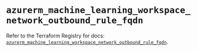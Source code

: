 # `azurerm_machine_learning_workspace_network_outbound_rule_fqdn`

Refer to the Terraform Registry for docs: [`azurerm_machine_learning_workspace_network_outbound_rule_fqdn`](https://registry.terraform.io/providers/hashicorp/azurerm/4.36.0/docs/resources/machine_learning_workspace_network_outbound_rule_fqdn).
